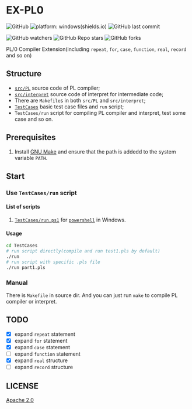 # EX-PL0

![GitHub](https://img.shields.io/github/license/pisceskkk/EX-PL0)
![platform: windows(shields.io)](https://img.shields.io/badge/platform-Windows-brightgreen)
![GitHub last commit](https://img.shields.io/github/last-commit/pisceskkk/EX-PL0)

![GitHub watchers](https://img.shields.io/github/watchers/pisceskkk/EX-PL0?style=social)
![GitHub Repo stars](https://img.shields.io/github/stars/pisceskkk/EX-PL0?style=social)
![GitHub forks](https://img.shields.io/github/forks/pisceskkk/EX-PL0?style=social)

PL/0 Compiler Extension(including `repeat`, `for`, `case`, `function`, `real`, `record` and so on)

## Structure

- [`src/PL`](https://github.com/pisceskkk/EX-PL0/tree/master/src/PL) source code of PL compiler;
- [`src/interpret`](https://github.com/pisceskkk/EX-PL0/tree/master/src/interpret) source code of interpret for intermediate code;
- There are `Makefile`s in both `src/PL` and `src/interpret`;
- [`TestCases`](https://github.com/pisceskkk/EX-PL0/tree/master/TestCases) basic test case files and `run` script;
- `TestCases/run` script for compiling PL compiler and interpret, test some case and so on.

## Prerequisites

1. Install [GNU Make](https://www.gnu.org/software/make/) and ensure that the path is addedd to the system variable `PATH`.

## Start

### Use `TestCases/run` script

#### List of scripts

1. [`TestCases/run.ps1`](https://github.com/pisceskkk/EX-PL0/blob/master/TestCases/run.ps1) for [`powershell`](https://github.com/powershell/powershell) in Windows.

#### Usage

```sh
cd TestCases
# run script directly(compile and run test1.pls by default)
./run
# run script with specific .pls file
./run part1.pls
```

### Manual

There is `Makefile` in source dir. And you can just run `make` to compile PL compiler or interpret.

## TODO

- [x] expand `repeat` statement
- [x] expand `for` statement
- [x] expand `case` statement
- [ ] expand `function` statement
- [x] expand `real` structure
- [ ] expand `record` structure

## LICENSE

[Apache 2.0](https://github.com/pisceskkk/EX-PL0/blob/matser/LICENSE)